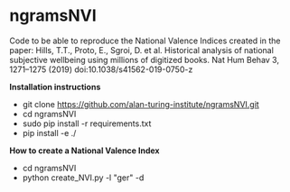 #  ngramsNVI
Code to be able to reproduce the National Valence Indices created in the paper: Hills, T.T., Proto, E., Sgroi, D. et al. Historical analysis of national subjective wellbeing using millions of
    digitized books. Nat Hum Behav 3, 1271–1275 (2019) doi:10.1038/s41562-019-0750-z 


**Installation instructions**

* git clone https://github.com/alan-turing-institute/ngramsNVI.git
* cd ngramsNVI
* sudo pip install -r requirements.txt
* pip install -e ./

**How to create a National Valence Index**
* cd ngramsNVI
* python create_NVI.py -l "ger" -d




